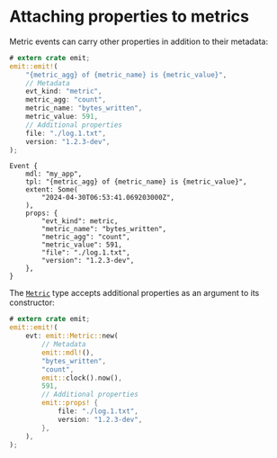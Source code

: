 # Attaching properties to metrics

Metric events can carry other properties in addition to their metadata:

```rust
# extern crate emit;
emit::emit!(
    "{metric_agg} of {metric_name} is {metric_value}",
    // Metadata
    evt_kind: "metric",
    metric_agg: "count",
    metric_name: "bytes_written",
    metric_value: 591,
    // Additional properties
    file: "./log.1.txt",
    version: "1.2.3-dev",
);
```

```text
Event {
    mdl: "my_app",
    tpl: "{metric_agg} of {metric_name} is {metric_value}",
    extent: Some(
        "2024-04-30T06:53:41.069203000Z",
    ),
    props: {
        "evt_kind": metric,
        "metric_name": "bytes_written",
        "metric_agg": "count",
        "metric_value": 591,
        "file": "./log.1.txt",
        "version": "1.2.3-dev",
    },
}
```

The [`Metric`](https://docs.rs/emit/1.10.0/emit/metric/struct.Metric.html) type accepts additional properties as an argument to its constructor:

```rust
# extern crate emit;
emit::emit!(
    evt: emit::Metric::new(
        // Metadata
        emit::mdl!(),
        "bytes_written",
        "count",
        emit::clock().now(),
        591,
        // Additional properties
        emit::props! {
            file: "./log.1.txt",
            version: "1.2.3-dev",
        },
    ),
);
```
